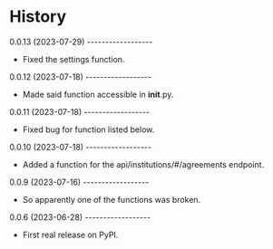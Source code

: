 # History

0.0.13 (2023-07-29) \-\-\-\-\-\-\-\-\-\-\-\-\-\-\-\-\--
-   Fixed the settings function.

0.0.12 (2023-07-18) \-\-\-\-\-\-\-\-\-\-\-\-\-\-\-\-\--
-   Made said function accessible in __init__.py.

0.0.11 (2023-07-18) \-\-\-\-\-\-\-\-\-\-\-\-\-\-\-\-\--
-   Fixed bug for function listed below.

0.0.10 (2023-07-18) \-\-\-\-\-\-\-\-\-\-\-\-\-\-\-\-\--
-   Added a function for the api/institutions/#/agreements endpoint.

0.0.9 (2023-07-16) \-\-\-\-\-\-\-\-\-\-\-\-\-\-\-\-\--
-   So apparently one of the functions was broken.

0.0.6 (2023-06-28) \-\-\-\-\-\-\-\-\-\-\-\-\-\-\-\-\--

-   First real release on PyPI.

